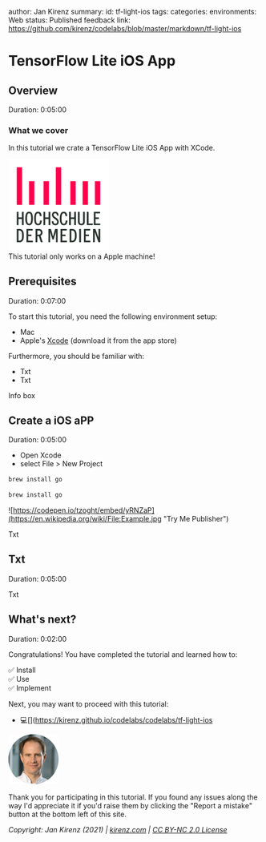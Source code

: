 author: Jan Kirenz
summary:
id: tf-light-ios
tags:
categories:
environments: Web
status: Published
feedback link: https://github.com/kirenz/codelabs/blob/master/markdown/tf-light-ios

# TensorFlow Lite iOS App


<!-- ------------------------ -->
## Overview

Duration: 0:05:00

### What we cover
In this tutorial we crate a TensorFlow Lite iOS App with XCode.

<img src="img/hdm-logo.jpg" alt="HdM Logo" width="200">

<aside class="negative">
This tutorial only works on a Apple machine!
</aside>



<!-- ------------------------ -->
## Prerequisites

Duration: 0:07:00

To start this tutorial, you need the following environment setup:

- Mac
- Apple's [Xcode](https://apps.apple.com/de/app/xcode/id497799835?mt=12) (download it from the app store)

Furthermore, you should be familiar with:

- Txt
- Txt

<aside class="positive">
Info box
</aside>

<!-- ------------------------ -->
## Create a iOS aPP

Duration: 0:05:00


- Open Xcode
- select File > New Project

```bash
brew install go
```

```python
brew install go
```

![https://codepen.io/tzoght/embed/yRNZaP](https://en.wikipedia.org/wiki/File:Example.jpg "Try Me Publisher")

Txt


<!-- ------------------------ -->
## Txt

Duration: 0:05:00

Txt

<!-- ------------------------ -->
## What's next?

Duration: 0:02:00

Congratulations! You have completed the tutorial and learned how to:

✅ Install  
✅ Use  
✅ Implement  

Next, you may want to proceed with this tutorial:

- 💻[](https://kirenz.github.io/codelabs/codelabs/tf-light-ios


<img src="img/Jan.png" alt="Jan Kirenz" width="100">

Thank you for participating in this tutorial. If you found any issues along the way I'd appreciate it if you'd raise them by clicking the "Report a mistake" button at the bottom left of this site.

*Copyright: Jan Kirenz (2021) | [kirenz.com](https://www.kirenz.com) | [CC BY-NC 2.0 License](https://creativecommons.org/licenses/by-nc/2.0/)*